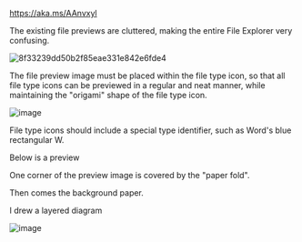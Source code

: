 https://aka.ms/AAnvxyl

The existing file previews are cluttered, making the entire File Explorer very confusing.

![8f33239dd50b2f85eae331e842e6fde4](https://github.com/MicaUI/Windows-Feedback/assets/6630660/50251d50-4ec7-4351-b8c6-3be202bb5f8c)

The file preview image must be placed within the file type icon, so that all file type icons can be previewed in a regular and neat manner, while maintaining the "origami" shape of the file type icon.

![image](https://github.com/MicaUI/Windows-Feedback/assets/6630660/b025bf3c-049f-4e0d-9279-a0618f1b7422)

File type icons should include a special type identifier, such as Word's blue rectangular W.

Below is a preview

One corner of the preview image is covered by the "paper fold".

Then comes the background paper.

I drew a layered diagram

![image](https://github.com/MicaUI/Windows-Feedback/assets/6630660/13d20c09-cc05-480e-aaca-e4d877b483d5)


